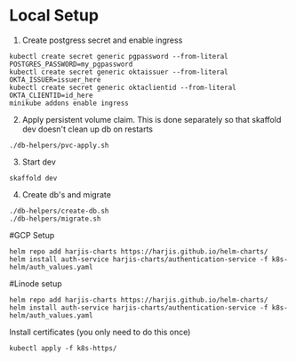 # Local Setup

1. Create postgress secret and enable ingress
```shell script
kubectl create secret generic pgpassword --from-literal POSTGRES_PASSWORD=my_pgpassword
kubectl create secret generic oktaissuer --from-literal OKTA_ISSUER=issuer_here
kubectl create secret generic oktaclientid --from-literal OKTA_CLIENTID=id_here
minikube addons enable ingress
```

2. Apply persistent volume claim. This is done separately so that skaffold dev doesn't clean up db on restarts
```shell script
./db-helpers/pvc-apply.sh
```

3. Start dev
```shell script
skaffold dev
```

4. Create db's and migrate
```shell script
./db-helpers/create-db.sh
./db-helpers/migrate.sh
```

#GCP Setup

```shell script
helm repo add harjis-charts https://harjis.github.io/helm-charts/
helm install auth-service harjis-charts/authentication-service -f k8s-helm/auth_values.yaml
```

#Linode setup

```shell script
helm repo add harjis-charts https://harjis.github.io/helm-charts/
helm install auth-service harjis-charts/authentication-service -f k8s-helm/auth_values.yaml
```

Install certificates (you only need to do this once)
```shell script
kubectl apply -f k8s-https/
```